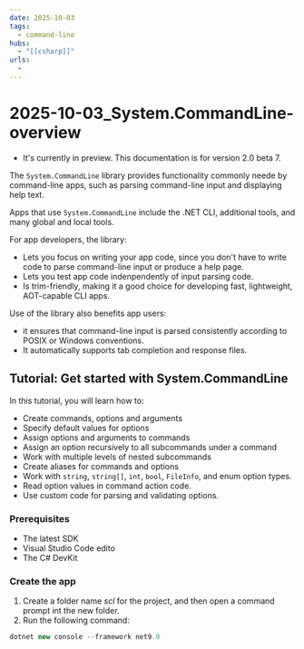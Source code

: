 ```yaml
---
date: 2025-10-03
tags:
  - command-line
hubs:
  - "[[csharp]]"
urls:
  -
---
```

# 2025-10-03_System.CommandLine-overview

- It's currently in preview. This documentation is for version 2.0 beta 7.

The `System.CommandLine` library provides functionality commonly neede by command-line apps, such as parsing command-line input and displaying help text.

Apps that use `System.CommandLine` include the .NET CLI, additional tools, and many global and local tools.

For app developers, the library:
- Lets you focus on writing your app code, since you don't have to write code to parse command-line input or produce a help page.
- Lets you test app code indenpendently of input parsing code.
- Is trim-friendly, making it a good choice for developing fast, lightweight, AOT-capable CLI apps.

Use of the library also benefits app users:
- it ensures that command-line input is parsed consistently according to POSIX or Windows conventions.
- It automatically supports tab completion and response files.

## Tutorial: Get started with System.CommandLine
In this tutorial, you will learn how to:
- Create commands, options and arguments
- Specify default values for options
- Assign options and arguments to commands
- Assign an option recursively to all subcommands under a command
- Work with multiple levels of nested subcommands
- Create aliases for commands and options
- Work with `string`, `string[]`, `int`, `bool`, `FileInfo`, and enum option types.
- Read option values in command action code.
- Use custom code for parsing and validating options.

### Prerequisites
- The latest SDK
- Visual Studio Code edito
- The C# DevKit

### Create the app
1. Create a folder name _scl_ for the project, and then open a command prompt int the new folder.
2. Run the following command:
```cs
dotnet new console --framework net9.0
```
